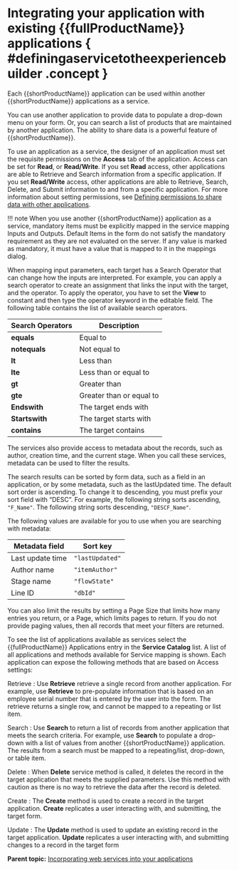# Integrating your application with existing {{fullProductName}} applications { #definingaservicetotheexperiencebuilder .concept }

Each {{shortProductName}} application can be used within another {{shortProductName}} applications as a service.

You can use another application to provide data to populate a drop-down menu on your form. Or, you can search a list of products that are maintained by another application. The ability to share data is a powerful feature of {{shortProductName}}.

To use an application as a service, the designer of an application must set the requisite permissions on the **Access** tab of the application. Access can be set for **Read**, or **Read/Write**. If you set **Read** access, other applications are able to Retrieve and Search information from a specific application. If you set **Read/Write** access, other applications are able to Retrieve, Search, Delete, and Submit information to and from a specific application. For more information about setting permissions, see [Defining permissions to share data with other applications](se_permission_for_sharing_data_with_other_apps.md).

!!! note
    When you use another {{shortProductName}} application as a service, mandatory items must be explicitly mapped in the service mapping Inputs and Outputs. Default Items in the form do not satisfy the mandatory requirement as they are not evaluated on the server. If any value is marked as mandatory, it must have a value that is mapped to it in the mappings dialog.

When mapping input parameters, each target has a Search Operator that can change how the inputs are interpreted. For example, you can apply a search operator to create an assignment that links the input with the target, and the operator. To apply the operator, you have to set the **View** to constant and then type the operator keyword in the editable field. The following table contains the list of available search operators.

|Search Operators|Description|
|----------------|-----------|
|**equals**|Equal to|
|**notequals**|Not equal to|
|**lt**|Less than|
|**lte**|Less than or equal to|
|**gt**|Greater than|
|**gte**|Greater than or equal to|
|**Endswith**|The target ends with|
|**Startswith**|The target starts with|
|**contains**|The target contains|

The services also provide access to metadata about the records, such as author, creation time, and the current stage. When you call these services, metadata can be used to filter the results.

The search results can be sorted by form data, such as a field in an application, or by some metadata, such as the lastUpdated time. The default sort order is ascending. To change it to descending, you must prefix your sort field with “DESC”. For example, the following string sorts ascending, `"F_Name"`. The following string sorts descending, `"DESCF_Name"`.

The following values are available for you to use when you are searching with metadata:

|Metadata field|Sort key|
|--------------|--------|
|Last update time|`"lastUpdated"`|
|Author name|`"itemAuthor"`|
|Stage name|`"flowState"`|
|Line ID|`"dbId"`|

You can also limit the results by setting a Page Size that limits how many entries you return, or a Page, which limits pages to return. If you do not provide paging values, then all records that meet your filters are returned.

To see the list of applications available as services select the {{fullProductName}} Applications entry in the **Service Catalog** list. A list of all applications and methods available for Service mapping is shown. Each application can expose the following methods that are based on Access settings:

Retrieve
:   Use **Retrieve** retrieve a single record from another application. For example, use **Retrieve** to pre-populate information that is based on an employee serial number that is entered by the user into the form. The retrieve returns a single row, and cannot be mapped to a repeating or list item.

Search
:   Use **Search** to return a list of records from another application that meets the search criteria. For example, use **Search** to populate a drop-down with a list of values from another {{shortProductName}} application. The results from a search must be mapped to a repeating/list, drop-down, or table item.

Delete
:   When **Delete** service method is called, it deletes the record in the target application that meets the supplied parameters. Use this method with caution as there is no way to retrieve the data after the record is deleted.

Create
:   The **Create** method is used to create a record in the target application. **Create** replicates a user interacting with, and submitting, the target form.

Update
:   The **Update** method is used to update an existing record in the target application. **Update** replicates a user interacting with, and submitting changes to a record in the target form

**Parent topic:** [Incorporating web services into your applications](cr_using_apps_as_services_toc.md)

